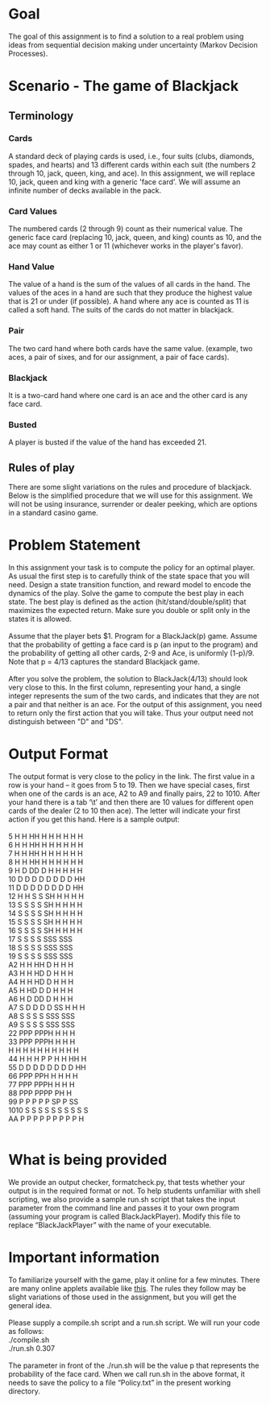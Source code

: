 # Goal
The goal of this assignment is to find a solution to a real problem using ideas from sequential decision making under uncertainty (Markov Decision Processes).

# Scenario - The game of Blackjack

## Terminology

### Cards
A standard deck of playing cards is used, i.e., four suits (clubs, diamonds, spades, and hearts) and 13 different cards within each suit (the numbers 2 through 10, jack, queen, king, and ace). In this assignment, we will replace 10, jack, queen and king with a generic 'face card'. We will assume an infinite number of decks available in the pack.
### Card Values
The numbered cards (2 through 9) count as their numerical value. The generic face card (replacing 10, jack, queen, and king) counts as 10, and the ace may count as either 1 or 11 (whichever works in the player's favor).
### Hand Value
The value of a hand is the sum of the values of all cards in the hand. The values of the aces in a hand are such that they produce the highest value that is 21 or under (if possible). A hand where any ace is counted as 11 is called a soft hand. The suits of the cards do not matter in blackjack.

### Pair
The two card hand where both cards have the same value. (example, two aces, a pair of sixes, and for our assignment, a pair of face cards).

### Blackjack
It is a two-card hand where one card is an ace and the other card is any face card.

### Busted
A player is busted if the value of the hand has exceeded 21.

## Rules of play
There are some slight variations on the rules and procedure of blackjack. Below is the simplified procedure that we will use for this assignment. We will not be using insurance, surrender or dealer peeking, which are options in a standard casino game.

# Problem Statement
In this assignment your task is to compute the policy for an optimal player. As usual the first step is to carefully think of the state space that you will need. Design a state transition function, and reward model to encode the dynamics of the play. Solve the game to compute the best play in each state. The best play is defined as the action (hit/stand/double/split) that maximizes the expected return. Make sure you double or split only in the states it is allowed. <br /><br />Assume that the player bets $1. Program for a BlackJack(p) game. Assume that the probability of getting a face card is p (an input to the program) and the probability of getting all other cards, 2-9 and Ace, is uniformly (1-p)/9. Note that p = 4/13 captures the standard Blackjack game.<br /><br />
After you solve the problem, the solution to BlackJack(4/13) should look very close to this. In the first column, representing your hand, a single integer represents the sum of the two cards, and indicates that they are not a pair and that neither is an ace. For the output of this assignment, you need to return only the first action that you will take. Thus your output need not distinguish between "D" and "DS".

# Output Format
The output format is very close to the policy in the link. The first value in a row is your hand – it goes from 5 to 19. Then we have special cases, first when one of the cards is an ace, A2 to A9 and finally pairs, 22 to 1010. After your hand there is a tab ‘\t’ and then there are 10 values for different open cards of the dealer (2 to 10 then ace). The letter will indicate your first action if you get this hand. Here is a sample output: <br /><br />
5 H H HH H H H H H H<br />
6 H H HH H H H H H H<br />
7 H H HH H H H H H H<br />
8 H H HH H H H H H H<br />
9 H D DD D H H H H H<br />
10 D D D D D D D D HH<br />
11 D D D D D D D D HH<br />
12 H H S S SH H H H H<br />
13 S S S S SH H H H H<br />
14 S S S S SH H H H H<br />
15 S S S S SH H H H H<br />
16 S S S S SH H H H H<br />
17 S S S S SSS SSS<br />
18 S S S S SSS SSS<br />
19 S S S S SSS SSS<br />
A2 H H HH D H H H<br />
A3 H H HD D H H H<br />
A4 H H HD D H H H<br />
A5 H HD D D H H H<br />
A6 H D DD D H H H<br />
A7 S D D D D SS H H H<br />
A8 S S S S SSS SSS<br />
A9 S S S S SSS SSS<br />
22 PPP PPPH H H H<br /> 
33 PPP PPPH H H H<br />
H H H H H H H H H H<br />
44 H H H P P H H HH H<br /> 
55 D D D D D D D D HH<br /> 
66 PPP PPH H H H H<br /> 
77 PPP PPPH H H H <br />
88 PPP PPPP PH H <br />
99 P P P P P SP P SS <br />
1010 S S S S S S S S S S<br />
AA P P P P P P P P P H<br /><br />

# What is being provided
We provide an output checker, formatcheck.py, that tests whether your output is in the required format or not. To help students unfamiliar with shell scripting, we also provide a sample run.sh script that takes the input parameter from the command line and passes it to your own program (assuming your program is called BlackJackPlayer). Modify this file to replace “BlackJackPlayer” with the name of your executable.

# Important information
To familiarize yourself with the game, play it online for a few minutes. There are many online applets available like [this](http://www.hitorstand.net/game_m.html). The rules they follow may be slight variations of those used in the assignment, but you will get the general idea.
<br />
<br />
Please supply a compile.sh script and a run.sh script. We will run your code as follows: <br />
./compile.sh<br />
./run.sh 0.307<br />
<br />
The parameter in front of the ./run.sh will be the value p that represents the probability of the face card. When we call run.sh in the above format, it needs to save the policy to a file “Policy.txt” in the present working directory.
